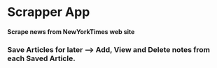 # Scrapper App

#### Scrape news from NewYorkTimes web site

### Save Articles for later -->  Add, View and Delete notes from each Saved Article.

